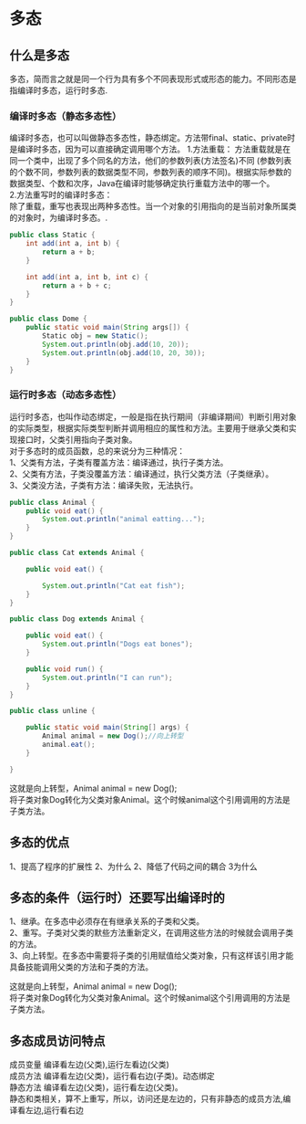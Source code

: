 # 多态

## 什么是多态  

多态，简而言之就是同一个行为具有多个不同表现形式或形态的能力。不同形态是指编译时多态，运行时多态.

### 编译时多态（静态多态性）

编译时多态，也可以叫做静态多态性，静态绑定。方法带final、static、private时是编译时多态，因为可以直接确定调用哪个方法。
1.方法重载：
方法重载就是在同一个类中，出现了多个同名的方法，他们的参数列表(方法签名)不同 (参数列表的个数不同，参数列表的数据类型不同，参数列表的顺序不同)。根据实际参数的数据类型、个数和次序，Java在编译时能够确定执行重载方法中的哪一个。  
2.方法重写时的编译时多态：  
除了重载，重写也表现出两种多态性。当一个对象的引用指向的是当前对象所属类的对象时，为编译时多态。.

```java
public class Static {
    int add(int a, int b) {
        return a + b;
    }

    int add(int a, int b, int c) {
        return a + b + c;
    }
}
```

```java
public class Dome {
    public static void main(String args[]) {
        Static obj = new Static();
        System.out.println(obj.add(10, 20));
        System.out.println(obj.add(10, 20, 30));
    }
}
```

### 运行时多态（动态多态性）

运行时多态，也叫作动态绑定，一般是指在执行期间（非编译期间）判断引用对象的实际类型，根据实际类型判断并调用相应的属性和方法。主要用于继承父类和实现接口时，父类引用指向子类对象。  
对于多态时的成员函数，总的来说分为三种情况：  
1、父类有方法，子类有覆盖方法：编译通过，执行子类方法。  
2、父类有方法，子类没覆盖方法：编译通过，执行父类方法（子类继承）。  
3、父类没方法，子类有方法：编译失败，无法执行。

```java
public class Animal {
    public void eat() {
        System.out.println("animal eatting...");
    }
}
```

```java
public class Cat extends Animal {

    public void eat() {

        System.out.println("Cat eat fish");
    }
}
```

```java
public class Dog extends Animal {

    public void eat() {
        System.out.println("Dogs eat bones");
    }

    public void run() {
        System.out.println("I can run");
    }
}
```

```java
public class unline {

    public static void main(String[] args) {
        Animal animal = new Dog();//向上转型
        animal.eat();
    }

}
```

这就是向上转型，Animal animal = new Dog();  
将子类对象Dog转化为父类对象Animal。这个时候animal这个引用调用的方法是子类方法。

## 多态的优点  

1、提高了程序的扩展性  2、为什么
2、降低了代码之间的耦合  3为什么

## 多态的条件（运行时）还要写出编译时的

1、继承。在多态中必须存在有继承关系的子类和父类。  
2、重写。子类对父类的默些方法重新定义，在调用这些方法的时候就会调用子类的方法。  
3、向上转型。在多态中需要将子类的引用赋值给父类对象，只有这样该引用才能具备技能调用父类的方法和子类的方法。  

这就是向上转型，Animal animal = new Dog();  
将子类对象Dog转化为父类对象Animal。这个时候animal这个引用调用的方法是子类方法。

## 多态成员访问特点

成员变量 编译看左边(父类),运行左看边(父类)  
成员方法 编译看左边(父类)，运行看右边(子类)。动态绑定  
静态方法  编译看左边(父类)，运行看左边(父类)。  
静态和类相关，算不上重写，所以，访问还是左边的，只有非静态的成员方法,编译看左边,运行看右边
